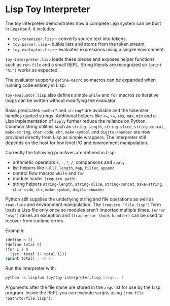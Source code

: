 # Lisp Toy Interpreter

The toy interpreter demonstrates how a complete Lisp system can be built in Lisp itself. It includes:

- `toy-tokenizer.lisp` – converts source text into tokens.
- `toy-parser.lisp` – builds lists and atoms from the token stream.
- `toy-evaluator.lisp` – evaluates expressions using a simple environment.

`toy-interpreter.lisp` loads these pieces and exposes helper functions such as `run-file` and a small REPL. String literals are recognized so `(print "hi")` works as expected.

The evaluator supports `define-macro` so macros can be expanded when running code entirely in Lisp.

`toy-evaluator.lisp` also defines simple `while` and `for` macros so iterative
loops can be written without modifying the evaluator.

Basic predicates `number?` and `string?` are available and the tokenizer handles
quoted strings.
Additional helpers like `<=`, `>=`, `abs`, `max`, `min` and a Lisp
implementation of `apply` further reduce the reliance on Python.  Common string
utilities such as `string-length`, `string-slice`, `string-concat`,
`make-string`, `char-code`, `chr`, `make-symbol` and `digits->number` are now
provided directly from Lisp as simple wrappers. The interpreter still depends on
the host for low level I/O and environment manipulation.

Currently the following primitives are defined in Lisp:

- arithmetic operators `+`, `-`, `*`, `/`, comparisons and `apply`
- list helpers like `null?`, `length`, `map`, `filter`, `append`
- control flow macros `while` and `for`
- module loader `(require path)`
- string helpers `string-length`, `string-slice`, `string-concat`,
  `make-string`, `char-code`, `chr`, `make-symbol`, `digits->number`

Python still supplies the underlying string and file operations as well as
`read-line` and environment manipulation.
The `(require "file.lisp")` form loads a Lisp file only once so modules aren't
imported multiple times.
`(error "msg")` raises an exception and `(trap-error thunk handler)` can be
used to recover from runtime errors.

Example:

```lisp
(define n 3)
(define total 0)
(for i 1 n
  (set! total (+ total i)))
(print total) ; => 6
```

Run the interpreter with:

```bash
python -m lispfun toy/toy-interpreter.lisp [args...]
```
Arguments after the file name are stored in the `args` list for use by the Lisp
program. Inside the REPL you can execute scripts using `(run-file "path/to/file.lisp")`.
